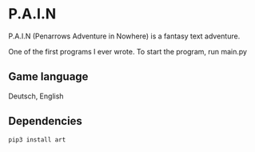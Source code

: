 # P.A.I.N
P.A.I.N (Penarrows Adventure in Nowhere) is a fantasy text adventure.

One of the first programs I ever wrote.
To start the program, run main.py

## Game language
Deutsch, English

## Dependencies
`pip3 install art`
